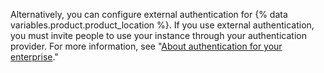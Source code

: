 Alternatively, you can configure external authentication for {% data variables.product.product_location %}. If you use external authentication, you must invite people to use your instance through your authentication provider. For more information, see "[About authentication for your enterprise](/admin/identity-and-access-management/managing-iam-for-your-enterprise/about-authentication-for-your-enterprise#external-authentication)."
